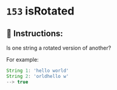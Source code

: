 # `153` isRotated

## 📝 Instructions:

Is one string a rotated version of another?

For example:

```js
String 1: 'hello world'
String 2: 'orldhello w'
--> true
```